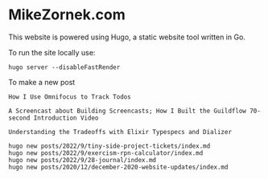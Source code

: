 # MikeZornek.com

This website is powered using Hugo, a static website tool written in Go.

To run the site locally use:

    hugo server --disableFastRender

To make a new post

    How I Use Omnifocus to Track Todos

    A Screencast about Building Screencasts; How I Built the Guildflow 70-second Introduction Video

    Understanding the Tradeoffs with Elixir Typespecs and Dializer

    hugo new posts/2022/9/tiny-side-project-tickets/index.md
    hugo new posts/2022/9/exercism-rpn-calculator/index.md
    hugo new posts/2022/9/28-journal/index.md
    hugo new posts/2020/12/december-2020-website-updates/index.md
